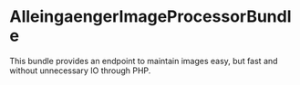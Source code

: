 # AlleingaengerImageProcessorBundle
This bundle provides an endpoint to maintain images easy, but fast and without unnecessary IO through PHP.